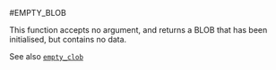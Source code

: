 #EMPTY_BLOB

This function accepts no argument, and returns a BLOB that has been initialised, but contains no data.

See also [`empty_clob`](empty_clob.md)
